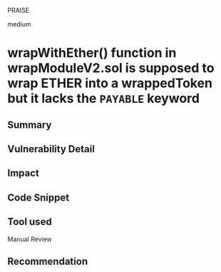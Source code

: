 PRAISE

medium

# wrapWithEther() function in wrapModuleV2.sol is supposed to wrap ETHER into a wrappedToken but it lacks the `PAYABLE` keyword

## Summary

## Vulnerability Detail

## Impact

## Code Snippet

## Tool used

Manual Review

## Recommendation
